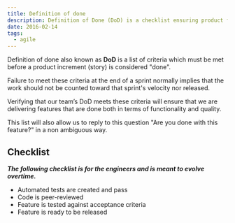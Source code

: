 ```yaml
---
title: Definition of done
description: Definition of Done (DoD) is a checklist ensuring product features meet quality and functionality standards before release, helping teams clearly confirm when work is complete.
date: 2016-02-14
tags:
  - agile
---
```


Definition of done also known as **DoD** is a list of criteria which must be met before a product increment (story) is considered "done".

Failure to meet these criteria at the end of a sprint normally implies that the work should not be counted toward that sprint's velocity nor released.

Verifying that our team’s DoD meets these criteria will ensure that we are delivering features that are done both in terms of functionality and quality.

This list will also allow us to reply to this question "Are you done with this feature?" in a non ambiguous way.

## Checklist

**_The following checklist is for the engineers and is meant to evolve overtime._**

- Automated tests are created and pass
- Code is peer-reviewed
- Feature is tested against acceptance criteria
- Feature is ready to be released
